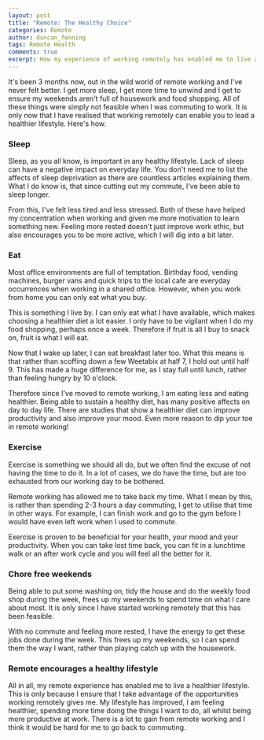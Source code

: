 ```yaml
---
layout: post
title: "Remote: The Healthy Choice"
categories: Remote
author: duncan_fenning
tags: Remote Health
comments: true
excerpt: How my experience of working remotely has enabled me to live a healthier lifestyle.
---
```


It's been 3 months now, out in the wild world of remote working and I've never felt better. I get more sleep, I get more time to unwind and I get to ensure my weekends aren't full of housework and food shopping. All of these things were simply not feasible when I was commuting to work. It is only now that I have realised that working remotely can enable you to lead a healthier lifestyle. Here's how.

### Sleep

Sleep, as you all know, is important in any healthy lifestyle. Lack of sleep can have a negative impact on everyday life. You don't need me to list the affects of sleep deprivation as there are countless articles explaining them. What I do know is, that since cutting out my commute, I've been able to sleep longer.

From this, I've felt less tired and less stressed. Both of these have helped my concentration when working and given me more motivation to learn something new. Feeling more rested doesn't just improve work ethic, but also encourages you to be more active, which I will dig into a bit later.

### Eat

Most office environments are full of temptation. Birthday food, vending machines, burger vans and quick trips to the local cafe are everyday occurrences when working in a shared office. However, when you work from home you can only eat what you buy.

This is something I live by. I can only eat what I have available, which makes choosing a healthier diet a lot easier. I only have to be vigilant when I do my food shopping, perhaps once a week. Therefore if fruit is all I buy to snack on, fruit is what I will eat.

Now that I wake up later, I can eat breakfast later too. What this means is that rather than scoffing down a few Weetabix at half 7, I hold out until half 9. This has made a huge difference for me, as I stay full until lunch, rather than feeling hungry by 10 o'clock.

Therefore since I've moved to remote working, I am eating less and eating healthier. Being able to sustain a healthy diet, has many positive affects on day to day life. There are studies that show a healthier diet can improve productivity and also improve your mood. Even more reason to dip your toe in remote working!

### Exercise

Exercise is something we should all do, but we often find the excuse of not having the time to do it. In a lot of cases, we do have the time, but are too exhausted from our working day to be bothered.

Remote working has allowed me to take back my time. What I mean by this, is rather than spending 2-3 hours a day commuting, I get to utilise that time in other ways. For example, I can finish work and go to the gym before I would have even left work when I used to commute.

Exercise is proven to be beneficial for your health, your mood and your productivity. When you can take lost time back, you can fit in a lunchtime walk or an after work cycle and you will feel all the better for it.

### Chore free weekends

Being able to put some washing on, tidy the house and do the weekly food shop during the week, frees up my weekends to spend time on what I care about most. It is only since I have started working remotely that this has been feasible.

With no commute and feeling more rested, I have the energy to get these jobs done during the week. This frees up my weekends, so I can spend them the way I want, rather than playing catch up with the housework.

### Remote encourages a healthy lifestyle

All in all, my remote experience has enabled me to live a healthier lifestyle. This is only because I ensure that I take advantage of the opportunities working remotely gives me. My lifestyle has improved, I am feeling healthier, spending more time doing the things I want to do, all whilst being more productive at work. There is a lot to gain from remote working and I think it would be hard for me to go back to commuting.
